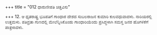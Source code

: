 +++
title = "012 ಧಾರುಣೀಪತಿ ಚಿತ್ತವಿಸು"

+++
12. ಆ ಧೃತರಾಷ್ಟ್ರ ಭೂಪತಿಗೆ ಗಾಂಧಾರ ದೇಶದ ಸುಬಲರಾಜನ ಕುಮಾರಿ ಕುಲವಧುವಾದಳು. ನಾರಿಯರಲ್ಲಿ ಉತ್ತಮಳು. ಪತಿವ್ರತಾ ಗುಣದಲ್ಲಿ ಮೇಲೆನ್ನಿಸಿಕೊಂಡು ಗಾಂಧಾರಿಯೆಂದು ಪ್ರಸಿದ್ಧಳಾಗಿ ಸಮಸ್ತ ಜನರ ಹೊಗಳಿಕೆಗೆ ಪಾತ್ರಳಾದಳು.
